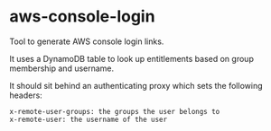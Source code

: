 # aws-console-login
Tool to generate AWS console login links.

It uses a DynamoDB table to look up entitlements based on group membership and username.

It should sit behind an authenticating proxy which sets the following headers:

```
x-remote-user-groups: the groups the user belongs to
x-remote-user: the username of the user
```
